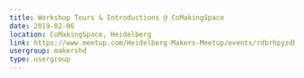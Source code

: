 ```yaml
---
title: Workshop Tours & Introductions @ CoMakingSpace
date: 2019-02-06
location: CoMakingSpace, Heidelberg
link: https://www.meetup.com/Heidelberg-Makers-Meetup/events/rdbrhpyzdbjb/
usergroup: makershd
type: usergroup
---
```

